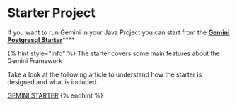 # Starter Project

If you want to run Gemini in your Java Project you can start from the [**Gemini Postgresql Starter**](https://github.com/gemini-projects/gemini-psql-starter)\*\*\*\*

{% hint style="info" %}
The starter covers some main features about the Gemini Framework

Take a look at the following article to understand how the starter is designed and what is included.

[GEMINI STARTER](https://medium.com/@h4t0n/gemini-starter-model-driven-rest-apis-in-minutes-9576a4988ff)
{% endhint %}

